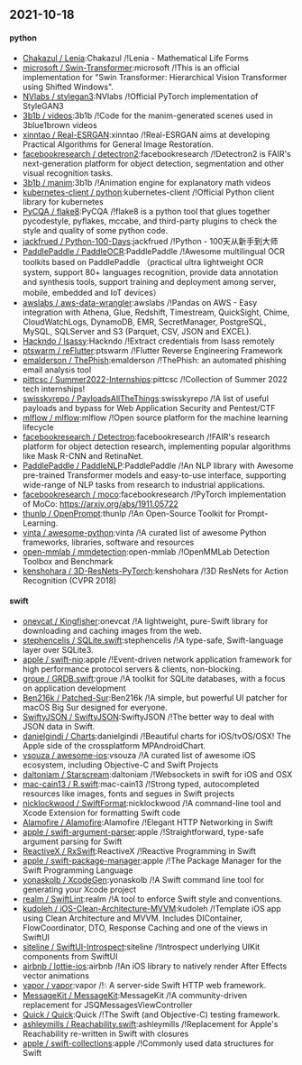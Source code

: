 ## 2021-10-18

#### python
* [Chakazul / Lenia](https://github.com/Chakazul/Lenia):Chakazul /!Lenia - Mathematical Life Forms
* [microsoft / Swin-Transformer](https://github.com/microsoft/Swin-Transformer):microsoft /!This is an official implementation for "Swin Transformer: Hierarchical Vision Transformer using Shifted Windows".
* [NVlabs / stylegan3](https://github.com/NVlabs/stylegan3):NVlabs /!Official PyTorch implementation of StyleGAN3
* [3b1b / videos](https://github.com/3b1b/videos):3b1b /!Code for the manim-generated scenes used in 3blue1brown videos
* [xinntao / Real-ESRGAN](https://github.com/xinntao/Real-ESRGAN):xinntao /!Real-ESRGAN aims at developing Practical Algorithms for General Image Restoration.
* [facebookresearch / detectron2](https://github.com/facebookresearch/detectron2):facebookresearch /!Detectron2 is FAIR's next-generation platform for object detection, segmentation and other visual recognition tasks.
* [3b1b / manim](https://github.com/3b1b/manim):3b1b /!Animation engine for explanatory math videos
* [kubernetes-client / python](https://github.com/kubernetes-client/python):kubernetes-client /!Official Python client library for kubernetes
* [PyCQA / flake8](https://github.com/PyCQA/flake8):PyCQA /!flake8 is a python tool that glues together pycodestyle, pyflakes, mccabe, and third-party plugins to check the style and quality of some python code.
* [jackfrued / Python-100-Days](https://github.com/jackfrued/Python-100-Days):jackfrued /!Python - 100天从新手到大师
* [PaddlePaddle / PaddleOCR](https://github.com/PaddlePaddle/PaddleOCR):PaddlePaddle /!Awesome multilingual OCR toolkits based on PaddlePaddle （practical ultra lightweight OCR system, support 80+ languages recognition, provide data annotation and synthesis tools, support training and deployment among server, mobile, embedded and IoT devices）
* [awslabs / aws-data-wrangler](https://github.com/awslabs/aws-data-wrangler):awslabs /!Pandas on AWS - Easy integration with Athena, Glue, Redshift, Timestream, QuickSight, Chime, CloudWatchLogs, DynamoDB, EMR, SecretManager, PostgreSQL, MySQL, SQLServer and S3 (Parquet, CSV, JSON and EXCEL).
* [Hackndo / lsassy](https://github.com/Hackndo/lsassy):Hackndo /!Extract credentials from lsass remotely
* [ptswarm / reFlutter](https://github.com/ptswarm/reFlutter):ptswarm /!Flutter Reverse Engineering Framework
* [emalderson / ThePhish](https://github.com/emalderson/ThePhish):emalderson /!ThePhish: an automated phishing email analysis tool
* [pittcsc / Summer2022-Internships](https://github.com/pittcsc/Summer2022-Internships):pittcsc /!Collection of Summer 2022 tech internships!
* [swisskyrepo / PayloadsAllTheThings](https://github.com/swisskyrepo/PayloadsAllTheThings):swisskyrepo /!A list of useful payloads and bypass for Web Application Security and Pentest/CTF
* [mlflow / mlflow](https://github.com/mlflow/mlflow):mlflow /!Open source platform for the machine learning lifecycle
* [facebookresearch / Detectron](https://github.com/facebookresearch/Detectron):facebookresearch /!FAIR's research platform for object detection research, implementing popular algorithms like Mask R-CNN and RetinaNet.
* [PaddlePaddle / PaddleNLP](https://github.com/PaddlePaddle/PaddleNLP):PaddlePaddle /!An NLP library with Awesome pre-trained Transformer models and easy-to-use interface, supporting wide-range of NLP tasks from research to industrial applications.
* [facebookresearch / moco](https://github.com/facebookresearch/moco):facebookresearch /!PyTorch implementation of MoCo: https://arxiv.org/abs/1911.05722
* [thunlp / OpenPrompt](https://github.com/thunlp/OpenPrompt):thunlp /!An Open-Source Toolkit for Prompt-Learning.
* [vinta / awesome-python](https://github.com/vinta/awesome-python):vinta /!A curated list of awesome Python frameworks, libraries, software and resources
* [open-mmlab / mmdetection](https://github.com/open-mmlab/mmdetection):open-mmlab /!OpenMMLab Detection Toolbox and Benchmark
* [kenshohara / 3D-ResNets-PyTorch](https://github.com/kenshohara/3D-ResNets-PyTorch):kenshohara /!3D ResNets for Action Recognition (CVPR 2018)

#### swift
* [onevcat / Kingfisher](https://github.com/onevcat/Kingfisher):onevcat /!A lightweight, pure-Swift library for downloading and caching images from the web.
* [stephencelis / SQLite.swift](https://github.com/stephencelis/SQLite.swift):stephencelis /!A type-safe, Swift-language layer over SQLite3.
* [apple / swift-nio](https://github.com/apple/swift-nio):apple /!Event-driven network application framework for high performance protocol servers & clients, non-blocking.
* [groue / GRDB.swift](https://github.com/groue/GRDB.swift):groue /!A toolkit for SQLite databases, with a focus on application development
* [Ben216k / Patched-Sur](https://github.com/Ben216k/Patched-Sur):Ben216k /!A simple, but powerful UI patcher for macOS Big Sur designed for everyone.
* [SwiftyJSON / SwiftyJSON](https://github.com/SwiftyJSON/SwiftyJSON):SwiftyJSON /!The better way to deal with JSON data in Swift.
* [danielgindi / Charts](https://github.com/danielgindi/Charts):danielgindi /!Beautiful charts for iOS/tvOS/OSX! The Apple side of the crossplatform MPAndroidChart.
* [vsouza / awesome-ios](https://github.com/vsouza/awesome-ios):vsouza /!A curated list of awesome iOS ecosystem, including Objective-C and Swift Projects
* [daltoniam / Starscream](https://github.com/daltoniam/Starscream):daltoniam /!Websockets in swift for iOS and OSX
* [mac-cain13 / R.swift](https://github.com/mac-cain13/R.swift):mac-cain13 /!Strong typed, autocompleted resources like images, fonts and segues in Swift projects
* [nicklockwood / SwiftFormat](https://github.com/nicklockwood/SwiftFormat):nicklockwood /!A command-line tool and Xcode Extension for formatting Swift code
* [Alamofire / Alamofire](https://github.com/Alamofire/Alamofire):Alamofire /!Elegant HTTP Networking in Swift
* [apple / swift-argument-parser](https://github.com/apple/swift-argument-parser):apple /!Straightforward, type-safe argument parsing for Swift
* [ReactiveX / RxSwift](https://github.com/ReactiveX/RxSwift):ReactiveX /!Reactive Programming in Swift
* [apple / swift-package-manager](https://github.com/apple/swift-package-manager):apple /!The Package Manager for the Swift Programming Language
* [yonaskolb / XcodeGen](https://github.com/yonaskolb/XcodeGen):yonaskolb /!A Swift command line tool for generating your Xcode project
* [realm / SwiftLint](https://github.com/realm/SwiftLint):realm /!A tool to enforce Swift style and conventions.
* [kudoleh / iOS-Clean-Architecture-MVVM](https://github.com/kudoleh/iOS-Clean-Architecture-MVVM):kudoleh /!Template iOS app using Clean Architecture and MVVM. Includes DIContainer, FlowCoordinator, DTO, Response Caching and one of the views in SwiftUI
* [siteline / SwiftUI-Introspect](https://github.com/siteline/SwiftUI-Introspect):siteline /!Introspect underlying UIKit components from SwiftUI
* [airbnb / lottie-ios](https://github.com/airbnb/lottie-ios):airbnb /!An iOS library to natively render After Effects vector animations
* [vapor / vapor](https://github.com/vapor/vapor):vapor /!💧
A server-side Swift HTTP web framework.
* [MessageKit / MessageKit](https://github.com/MessageKit/MessageKit):MessageKit /!A community-driven replacement for JSQMessagesViewController
* [Quick / Quick](https://github.com/Quick/Quick):Quick /!The Swift (and Objective-C) testing framework.
* [ashleymills / Reachability.swift](https://github.com/ashleymills/Reachability.swift):ashleymills /!Replacement for Apple's Reachability re-written in Swift with closures
* [apple / swift-collections](https://github.com/apple/swift-collections):apple /!Commonly used data structures for Swift
